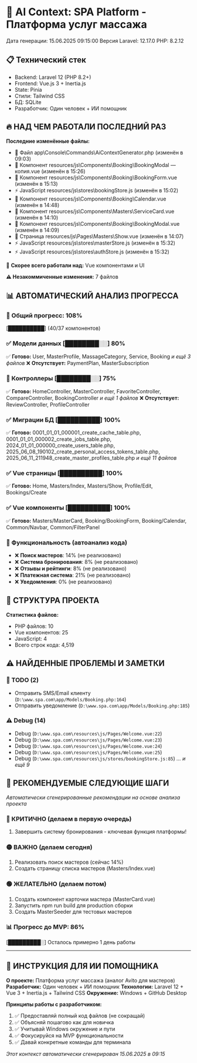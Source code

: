 # 🤖 AI Context: SPA Platform - Платформа услуг массажа
Дата генерации: 15.06.2025 09:15:00
Версия Laravel: 12.17.0
PHP: 8.2.12

## 📋 Технический стек
- Backend: Laravel 12 (PHP 8.2+)
- Frontend: Vue.js 3 + Inertia.js
- State: Pinia
- Стили: Tailwind CSS
- БД: SQLite
- Разработчик: Один человек + ИИ помощник

## 🔥 НАД ЧЕМ РАБОТАЛИ ПОСЛЕДНИЙ РАЗ
**Последние изменённые файлы:**
- 📁 Файл app\Console\Commands\AiContextGenerator.php (изменён в 09:03)
- 🧩 Компонент resources/js\Components\Booking\BookingModal — копия.vue (изменён в 15:26)
- 🧩 Компонент resources/js\Components\Booking\BookingForm.vue (изменён в 15:13)
- ⚡ JavaScript resources/js\stores\bookingStore.js (изменён в 15:02)
- 🧩 Компонент resources/js\Components\Booking\Calendar.vue (изменён в 14:48)
- 🧩 Компонент resources/js\Components\Masters\ServiceCard.vue (изменён в 14:10)
- 🧩 Компонент resources/js\Components\Booking\BookingModal.vue (изменён в 14:09)
- 📄 Страница resources/js\Pages\Masters\Show.vue (изменён в 14:07)
- ⚡ JavaScript resources/js\stores\masterStore.js (изменён в 15:32)
- ⚡ JavaScript resources/js\stores\authStore.js (изменён в 15:32)

🎯 **Скорее всего работали над:** Vue компонентами и UI

**⚠️ Незакоммиченные изменения:** 7 файлов

## 📊 АВТОМАТИЧЕСКИЙ АНАЛИЗ ПРОГРЕССА
### 🎯 Общий прогресс: 108%
[██████████] (40/37 компонентов)

### ✅ Модели данных [████████░░] 80%
✅ **Готово:** User, MasterProfile, MassageCategory, Service, Booking
   _и ещё 3 файлов_
❌ **Отсутствует:** PaymentPlan, MasterSubscription

### 🔄 Контроллеры [████████░░] 75%
✅ **Готово:** HomeController, MasterController, FavoriteController, CompareController, BookingController
   _и ещё 1 файлов_
❌ **Отсутствует:** ReviewController, ProfileController

### ✅ Миграции БД [██████████] 100%
✅ **Готово:** 0001_01_01_000001_create_cache_table.php, 0001_01_01_000002_create_jobs_table.php, 2024_01_01_000000_create_users_table.php, 2025_06_08_190102_create_personal_access_tokens_table.php, 2025_06_11_211948_create_master_profiles_table.php
   _и ещё 11 файлов_

### ✅ Vue страницы [██████████] 100%
✅ **Готово:** Home, Masters/Index, Masters/Show, Profile/Edit, Bookings/Create

### ✅ Vue компоненты [██████████] 100%
✅ **Готово:** Masters/MasterCard, Booking/BookingForm, Booking/Calendar, Common/Navbar, Common/FilterPanel

### 🔧 Функциональность (автоанализ кода)
- ❌ **Поиск мастеров**: 14% (не реализовано)
- ❌ **Система бронирования**: 8% (не реализовано)
- ❌ **Отзывы и рейтинги**: 8% (не реализовано)
- ❌ **Платежная система**: 21% (не реализовано)
- ❌ **Уведомления**: 0% (не реализовано)

## 📁 СТРУКТУРА ПРОЕКТА
**Статистика файлов:**
- PHP файлов: 10
- Vue компонентов: 25
- JavaScript: 4
- Всего строк кода: 4,519


## ⚠️ НАЙДЕННЫЕ ПРОБЛЕМЫ И ЗАМЕТКИ
### 📝 TODO (2)
- Отправить SMS/Email клиенту (`D:\www.spa.com\app/Models/Booking.php:164`)
- Отправить уведомление (`D:\www.spa.com\app/Models/Booking.php:185`)

### ⚠️ Debug (14)
- Debug (`D:\www.spa.com\resources\js/Pages/Welcome.vue:22`)
- Debug (`D:\www.spa.com\resources\js/Pages/Welcome.vue:23`)
- Debug (`D:\www.spa.com\resources\js/Pages/Welcome.vue:24`)
- Debug (`D:\www.spa.com\resources\js/Pages/Welcome.vue:25`)
- Debug (`D:\www.spa.com\resources\js/stores/bookingStore.js:85`)
_... и ещё 9_


## 🚀 РЕКОМЕНДУЕМЫЕ СЛЕДУЮЩИЕ ШАГИ

*Автоматически сгенерированные рекомендации на основе анализа проекта*

### 🔴 КРИТИЧНО (делаем в первую очередь)
1. Завершить систему бронирования - ключевая функция платформы!

### 🟡 ВАЖНО (делаем сегодня)
1. Реализовать поиск мастеров (сейчас 14%)
2. Создать страницу списка мастеров (Masters/Index.vue)

### 🟢 ЖЕЛАТЕЛЬНО (делаем потом)
1. Создать компонент карточки мастера (MasterCard.vue)
2. Запустить npm run build для production сборки
3. Создать MasterSeeder для тестовых мастеров

### 📊 Прогресс до MVP: 86%
[█████████░] Осталось примерно 1 день работы

---

## 📌 ИНСТРУКЦИЯ ДЛЯ ИИ ПОМОЩНИКА

**О проекте:** Платформа услуг массажа (аналог Avito для мастеров)
**Разработчик:** Один человек + ИИ помощник
**Технологии:** Laravel 12 + Vue 3 + Inertia.js + Tailwind CSS
**Окружение:** Windows + GitHub Desktop

**Принципы работы с разработчиком:**
1. ✅ Предоставляй полный код файлов (не сокращай)
2. ✅ Объясняй пошагово как для новичка
3. ✅ Учитывай Windows окружение и пути
4. ✅ Фокусируйся на MVP функциональности
5. ✅ Давай конкретные команды для терминала

*Этот контекст автоматически сгенерирован 15.06.2025 в 09:15*